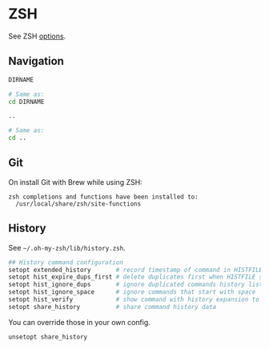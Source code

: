 # ZSH

See ZSH [options](https://zsh.sourceforge.net/Doc/Release/Options.html).


## Navigation

```sh
DIRNAME

# Same as:
cd DIRNAME
```

```sh
..

# Same as:
cd ..
```


## Git

On install Git with Brew while using ZSH:


```
zsh completions and functions have been installed to:
  /usr/local/share/zsh/site-functions
```


## History

See `~/.oh-my-zsh/lib/history.zsh`.

```sh
## History command configuration
setopt extended_history       # record timestamp of command in HISTFILE
setopt hist_expire_dups_first # delete duplicates first when HISTFILE size exceeds HISTSIZE
setopt hist_ignore_dups       # ignore duplicated commands history list
setopt hist_ignore_space      # ignore commands that start with space
setopt hist_verify            # show command with history expansion to user before running it
setopt share_history          # share command history data
```

You can override those in your own config.

```sh
unsetopt share_history
```
